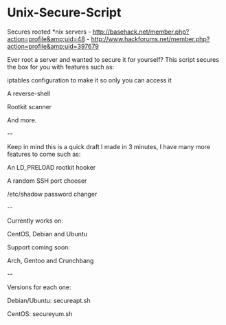 Unix-Secure-Script
==================

Secures rooted *nix servers - http://basehack.net/member.php?action=profile&amp;uid=48 - http://www.hackforums.net/member.php?action=profile&amp;uid=397679

Ever root a server and wanted to secure it for yourself? This script secures the box for you with features such as:

  iptables configuration to make it so only you can access it
 
  A reverse-shell
 
  Rootkit scanner
 
 And more.
 
 --
 
 Keep in mind this is a quick draft I made in 3 minutes, I have many more features to come such as:
 
   An LD_PRELOAD rootkit hooker
  
   A random SSH port chooser
  
   /etc/shadow password changer 
  
--

Currently works on:
  
  CentOS, Debian and Ubuntu
 
 Support coming soon:
 
  Arch, Gentoo and Crunchbang

--

Versions for each one:

Debian/Ubuntu: secureapt.sh

CentOS: secureyum.sh
